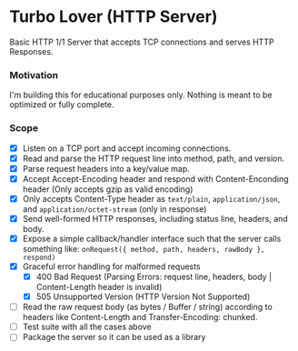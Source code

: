 # Turbo Lover (HTTP Server) 

Basic HTTP 1/1 Server that accepts TCP connections and serves HTTP Responses.

### Motivation

I'm building this for educational purposes only. Nothing is meant to be optimized or fully complete. 

### Scope

- [x] Listen on a TCP port and accept incoming connections.
- [x] Read and parse the HTTP request line into method, path, and version.
- [x] Parse request headers into a key/value map.
- [x] Accept Accept-Encoding header and respond with Content-Enconding header (Only accepts gzip as valid encoding)
- [x] Only accepts Content-Type header as `text/plain`, `application/json`, and `application/octet-stream` (only in response)
- [x] Send well-formed HTTP responses, including status line, headers, and body.
- [x] Expose a simple callback/handler interface such that the server calls something like: `onRequest({ method, path, headers, rawBody }, respond)`
- [x] Graceful error handling for malformed requests
    - [x] 400 Bad Request (Parsing Errors: request line, headers, body | Content-Length header is invalid) 
    - [x] 505 Unsupported Version (HTTP Version Not Supported)
- [ ] Read the raw request body (as bytes / Buffer / string) according to headers like Content-Length and Transfer-Encoding: chunked.
- [ ] Test suite with all the cases above
- [ ] Package the server so it can be used as a library

